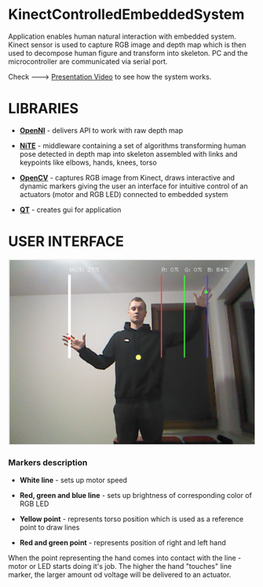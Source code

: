 # KinectControlledEmbeddedSystem

Application enables human natural interaction with embedded system. Kinect sensor is used to capture RGB image and depth map which is then used to decompose human figure and transform into skeleton. PC and the microcontroller are communicated via serial port. 

Check ---> [Presentation Video](https://youtu.be/mrOUgTbqgY0) to see how the system works.

LIBRARIES
======
+  [__OpenNI__](https://github.com/OpenNI/OpenNI) - delivers API to work with raw depth map

+  [__NiTE__](https://github.com/arnaud-ramey/NITE-Bin-Dev-Linux-v1.5.2.23) - middleware containing a set of algorithms transforming human pose detected in depth map into skeleton assembled with links and keypoints like elbows, hands, knees, torso

+  [__OpenCV__](https://opencv.org/) - captures RGB image from Kinect, draws interactive and dynamic markers giving the user an interface for intuitive control of an actuators (motor and RGB LED) connected to embedded system

+  [__QT__](https://www.qt.io/) - creates gui for application

USER INTERFACE
======
<img src="images/OpenCVGUI.png" width="600">

### Markers description
+ __White line__ - sets up motor speed

+ __Red, green and blue line__ - sets up brightness of corresponding color of RGB LED

+ __Yellow point__ - represents torso position which is used as a reference point to draw lines

+ __Red and green point__ - represents position of right and left hand

When the point representing the hand comes into contact with the line - motor or LED starts doing it's job. The higher the hand "touches" line marker, the larger amount od voltage will be delivered to an actuator.
